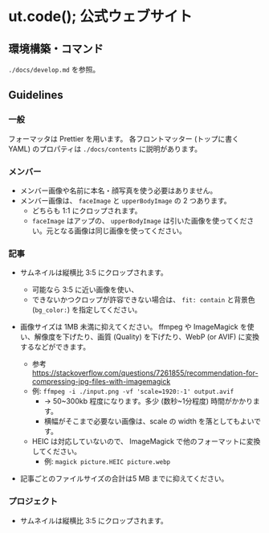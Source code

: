 # ut.code(); 公式ウェブサイト

## 環境構築・コマンド

`./docs/develop.md` を参照。

## Guidelines

### 一般

フォーマッタは Prettier を用います。
各フロントマッター (トップに書く YAML) のプロパティは `./docs/contents` に説明があります。

### メンバー

- メンバー画像や名前に本名・顔写真を使う必要はありません。
- メンバー画像は、 `faceImage` と `upperBodyImage` の 2 つあります。
  - どちらも 1:1 にクロップされます。
  - `faceImage` はアップの、 `upperBodyImage` は引いた画像を使ってください。元となる画像は同じ画像を使ってください。

### 記事

- サムネイルは縦横比 3:5 にクロップされます。

  - 可能なら 3:5 に近い画像を使い、
  - できないかつクロップが許容できない場合は、 `fit: contain` と背景色 (`bg_color:`) を指定してください。

- 画像サイズは 1MB 未満に抑えてください。 ffmpeg や ImageMagick を使い、解像度を下げたり、画質 (Quality) を下げたり、WebP (or AVIF) に変換するなどができます。
  - 参考 <https://stackoverflow.com/questions/7261855/recommendation-for-compressing-jpg-files-with-imagemagick>
  - 例: `ffmpeg -i ./input.png -vf 'scale=1920:-1' output.avif`
    - -> 50~300kb 程度になります。多少 (数秒~1分程度) 時間がかかります。
    - 横幅がそこまで必要ない画像は、scale の width を落としてもよいです。
  - HEIC は対応していないので、 ImageMagick で他のフォーマットに変換してください。
    - 例: `magick picture.HEIC picture.webp`
- 記事ごとのファイルサイズの合計は5 MB までに抑えてください。

### プロジェクト

- サムネイルは縦横比 3:5 にクロップされます。
